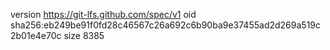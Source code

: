 version https://git-lfs.github.com/spec/v1
oid sha256:eb249be91f0fd28c46567c26a692c6b90ba9e37455ad2d269a519c2b01e4e70c
size 8385
